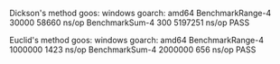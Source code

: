 Dickson's method
goos: windows
goarch: amd64
BenchmarkRange-4   	   30000	     58660 ns/op
BenchmarkSum-4     	     300	   5197251 ns/op
PASS


Euclid's method 
goos: windows
goarch: amd64
BenchmarkRange-4   	 1000000	      1423 ns/op
BenchmarkSum-4     	 2000000	       656 ns/op
PASS
